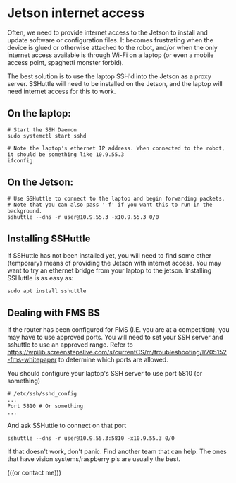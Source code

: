 # Jetson internet access

Often, we need to provide internet access to the Jetson to install and update software or configuration files. 
It becomes frustrating when the device is glued or otherwise attached to the robot, and/or when the only internet access available is through Wi-Fi on a laptop (or even a mobile access point, spaghetti monster forbid).

The best solution is to use the laptop SSH'd into the Jetson as a proxy server. 
SSHuttle will need to be installed on the Jetson, and the laptop will need internet access for this to work.

## On the laptop:
```
# Start the SSH Daemon
sudo systemctl start sshd

# Note the laptop's ethernet IP address. When connected to the robot, it should be something like 10.9.55.3
ifconfig
```

## On the Jetson:
```
# Use SSHuttle to connect to the laptop and begin forwarding packets.
# Note that you can also pass '-f' if you want this to run in the background.
sshuttle --dns -r user@10.9.55.3 -x10.9.55.3 0/0
```

## Installing SSHuttle
If SSHuttle has not been installed yet, you will need to find some other (temporary) means of providing the Jetson with internet access. You may want to try an ethernet bridge from your laptop to the jetson.
Installing SSHuttle is as easy as:
```
sudo apt install sshuttle
```

## Dealing with FMS BS
If the router has been configured for FMS (I.E. you are at a competition), you may have to use approved ports. You will need to set your SSH server and sshuttle to use an approved range. 
Refer to https://wpilib.screenstepslive.com/s/currentCS/m/troubleshooting/l/705152-fms-whitepaper to determine which ports are allowed.

You should configure your laptop's SSH server to use port 5810 (or something)
```
# /etc/ssh/sshd_config
...
Port 5810 # Or something
...
```
And ask SSHuttle to connect on that port
```
sshuttle --dns -r user@10.9.55.3:5810 -x10.9.55.3 0/0
```

If that doesn't work, don't panic. Find another team that can help. The ones that have vision systems/raspberry pis are usually the best.


(((or contact me)))
